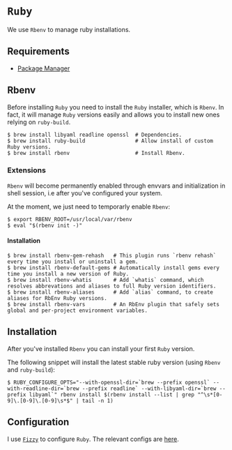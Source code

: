 # `Ruby`

We use `Rbenv` to manage ruby installations.

## Requirements

* [Package Manager](../system/package_manager.md)

## Rbenv

Before installing `Ruby` you need to install the `Ruby` installer, which is `Rbenv`.
In fact, it will manage `Ruby` versions easily and allows you to install new ones relying on `ruby-build`.

```ShellSession
$ brew install libyaml readline openssl  # Dependencies.
$ brew install ruby-build                # Allow install of custom Ruby versions.
$ brew install rbenv                     # Install Rbenv.
```

### Extensions

`Rbenv` will become permanently enabled through envvars and initialization in shell session, i.e after you've configured your system.

At the moment, we just need to temporarly enable `Rbenv`:

```ShellSession
$ export RBENV_ROOT=/usr/local/var/rbenv
$ eval "$(rbenv init -)"
```

#### Installation

```ShellSession
$ brew install rbenv-gem-rehash   # This plugin runs `rbenv rehash` every time you install or uninstall a gem.
$ brew install rbenv-default-gems # Automatically install gems every time you install a new version of Ruby.
$ brew install rbenv-whatis       # Add `whatis` command, which resolves abbrevations and aliases to full Ruby version identifiers.
$ brew install rbenv-aliases      # Add `alias` command, to create aliases for RbEnv Ruby versions.
$ brew install rbenv-vars         # An RbEnv plugin that safely sets global and per-project environment variables.
```

## Installation

After you've installed `Rbenv` you can install your first `Ruby` version.

The following snippet will install the latest stable ruby version (using `Rbenv` and `ruby-build`):

```ShellSession
$ RUBY_CONFIGURE_OPTS="--with-openssl-dir=`brew --prefix openssl` --with-readline-dir=`brew --prefix readline` --with-libyaml-dir=`brew --prefix libyaml`" rbenv install $(rbenv install --list | grep "^\s*[0-9]\.[0-9]\.[0-9]\s*$" | tail -n 1)
```

## Configuration

I use [`Fizzy`](https://github.com/alem0lars/fizzy) to configure `Ruby`.
The relevant configs are [here](https://github.com/alem0lars/configs/tree/master/ruby).
